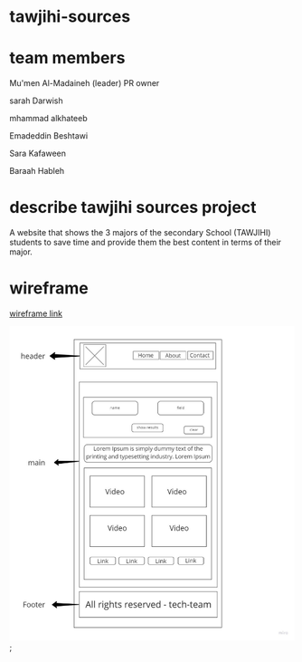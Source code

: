 # tawjihi-sources

# team members

Mu'men Al-Madaineh (leader) PR owner

sarah Darwish

mhammad alkhateeb

Emadeddin Beshtawi  

Sara Kafaween

Baraah Hableh

# describe tawjihi sources project

A website that shows the 3 majors of the secondary School (TAWJIHI) students to save time and provide them the best content in terms of their major.

# wireframe

[wireframe link](https://miro.com/app/board/o9J_l262ICY=/)

![wireframe photo](img/wireframe.jpg);
